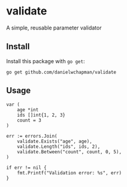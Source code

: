 # validate
A simple, reusable parameter validator

## Install
Install this package with `go get`:
```
go get github.com/danielwchapman/validate
```

## Usage
```
var (
    age *int
    ids []int{1, 2, 3}
    count = 3
)
    
err := errors.Join(
    validate.Exists("age", age),
    validate.Length("ids", ids, 2),
    validate.Between("count", count, 0, 5),
)

if err != nil {
    fmt.Printf("Validation error: %s", err)
}
```
